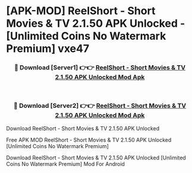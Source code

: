 # [APK-MOD] ReelShort - Short Movies & TV 2.1.50 APK Unlocked - [Unlimited Coins No Watermark Premium] vxe47



<div align="center">
<h3>🔴 Download [Server1] 👉👉 <a href="https://momento.my/?title=ReelShort_-_Short_Movies_&_TV_2.1.50_APK_Unlocked">ReelShort - Short Movies & TV 2.1.50 APK Unlocked Mod Apk</a></h3><br>

<h3>🔴 Download [Server2] 👉👉 <a href="https://momento.my/?title=ReelShort_-_Short_Movies_&_TV_2.1.50_APK_Unlocked">ReelShort - Short Movies & TV 2.1.50 APK Unlocked Mod Apk</a></h3>
</div>



Download ReelShort - Short Movies & TV 2.1.50 APK Unlocked 

Free APK MOD ReelShort - Short Movies & TV 2.1.50 APK Unlocked [Unlimited Coins No Watermark Premium]

Download ReelShort - Short Movies & TV 2.1.50 APK Unlocked [Unlimited Coins No Watermark Premium] Mod For Android
